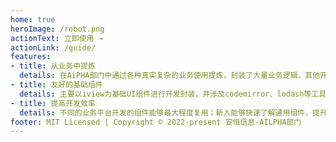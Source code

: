 ```yaml
---
home: true
heroImage: /robot.png
actionText: 立即使用 →
actionLink: /guide/
features:
- title: 从业务中提炼
  details: 在AiPHA部门中通过各种真实复杂的业务使用提炼，封装了大量业务逻辑，其他开发者只需关注API即可
- title: 友好的基础组件
  details: 主要以iview为基础UI组件进行开发封装，并涉及codemirror、lodash等工具库
- title: 提高开发效率
  details: 不同的业务平台开发的组件能够最大程度复用；新人能够快速了解通用组件，提升开发效率
footer: MIT Licensed | Copyright © 2022-present 安恒信息-AILPHA部门
---
```


##
